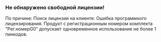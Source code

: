 ### Не обнаружено свободной лицензии!

По причине:
Поиск лицензии на клиенте:
Ошибка программного лицензирования. Продукт с регистрационным номером комплекта "Рег.номерG0" допускает одновременное использование не более 1 пинкодов.
